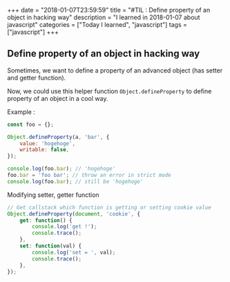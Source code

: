 +++
date = "2018-01-07T23:59:59"
title = "#TIL : Define property of an object in hacking way"
description = "I learned in 2018-01-07 about javascript"
categories = ["Today I learned", "javascript"]
tags = ["javascript"]
+++



## Define property of an object in hacking way

Sometimes, we want to define a property of an advanced object (has setter and getter function).

Now, we could use this helper function `Object.defineProperty` to define property of an object in a cool way.

Example :

```js
const foo = {};

Object.defineProperty(a, 'bar', {
	value: 'hogehoge',
	writable: false,
});

console.log(foo.bar); // 'hogehoge'
foo.bar = 'foo bar'; // throw an error in strict mode
console.log(foo.bar); // still be 'hogehoge'
```

Modifying setter, getter function

```js
// Get callstack which function is getting or setting cookie value
Object.defineProperty(document, 'cookie', {
	get: function() {
		console.log('get !');
		console.trace();
	},
	set: function(val) {
		console.log('set = ', val);
		console.trace();
	},
}); 
```
